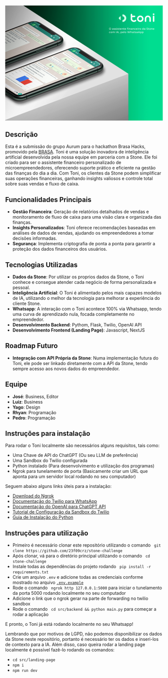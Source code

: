 

![Logo do Projeto](./img/capa_1_toni.jpg)

## Descrição
Esta é a submissão do grupo Aurum para o hackathon Brasa Hacks, promovido pela [BRASA](https://www.gobrasa.org/).
Toni é uma solução inovadora de inteligência artificial desenvolvida pela nossa equipe em parceria com a Stone. Ele foi criado para ser o assistente financeiro personalizado de microempreendedores, oferecendo suporte prático e eficiente na gestão das finanças do dia a dia. Com Toni, os clientes da Stone podem simplificar suas operações financeiras, ganhando insights valiosos e controle total sobre suas vendas e fluxo de caixa.

## Funcionalidades Principais
- **Gestão Financeira**: Geração de relatórios detalhados de vendas e monitoramento de fluxo de caixa para uma visão clara e organizada das finanças.
- **Insights Personalizados**: Toni oferece recomendações baseadas em análises de dados de vendas, ajudando os empreendedores a tomar decisões informadas.
- **Segurança**: Implementa criptografia de ponta a ponta para garantir a proteção dos dados financeiros dos usuários.

## Tecnologias Utilizadas
- **Dados da Stone**: Por utilizar os proprios dados da Stone, o Toni conhece e consegue atender cada negócio de forma personalizada e pessoal.
- **Inteligência Artificial**: O Toni é alimentado pelos mais capazes modelos de IA, utilizando o melhor da tecnologia para melhorar a experiência do cliente Stone.
- **Whatsapp**: A interação com o Toni acontece 100% via Whatsapp, tendo uma curva de aprendizado nula, focada completamente no empreendedor.
- **Desenvolvimento Backend**: Pythom, Flask, Twilio, OpenAI API
- **Desenvolvimento Frontend (Landing Page)**: Javascript, NextJS

## Roadmap Futuro
- **Integração com API Própria da Stone**: Numa implementação futura do Toni, ele pode ser linkado diretamente com a API da Stone, tendo sempre acesso aos novos dados do empreendedor.

## Equipe
- **José**: Business, Editor
- **Luiz**: Business
- **Yago**: Design
- **Rhyan**: Programação
- **Pedro**: Programação


## Instruções para instalação
Para rodar o Toni localmente são necessários alguns requisitos, tais como: 
- Uma Chave de API do ChatGPT (Ou seu LLM de preferência)
- Uma Sandbox do Twilio configurada
- Python instalado (Para desenvolvimento e utilização dos programas)
- Ngrok para tunelamento de porta (Basicamente criar um URL que aponta para um servidor local rodando no seu computador)

Seguem abaixo alguns links úteis para a instalação: 
- [Download do Ngrok](https://ngrok.com/download)
- [Documentação do Twilio para WhatsApp](https://www.twilio.com/docs/whatsapp)
- [Documentação do OpenAI para ChatGPT API](https://platform.openai.com/docs/api-reference/chat)
- [Tutorial de Configuração da Sandbox do Twilio](https://www.twilio.com/docs/whatsapp/sandbox)
- [Guia de Instalação do Python](https://www.python.org/downloads/)

## Instruções para utilização
- Primeiro é necessário clonar este repositório utilizando o comando ``` git clone https://github.com/23f09crz/stone-challenge```
- Após clonar, vá para o diretório principal utilizando o comando ``` cd stone-challenge```
- Instale todas as dependências do projeto rodando ``` pip install -r requirements.txt```
- Crie um arquivo ```.env``` e adicione todas as credenciais conforme mostrado no arquivo [`.env.example`](https://github.com/23f09crz/stone-challenge/blob/main/.env.example)
- Rode o comando ``` ngrok http 127.0.0.1:5000``` para iniciar o tunelamento da porta 5000 rodando localmente no seu computador
- Adicione o link que o ngrok gerar na parte de forwarding no twilio sandbox
- Rode o comando ``` cd src/backend && python main.py``` para começar a rodar a aplicação

E pronto, o Toni já está rodando localmente no seu Whatsapp!

Lembrando que por motivos de LGPD, não podemos disponibilizar os dados da Stone neste repositório, portanto é necessário ter os dados e inseri-los de contexto para a IA.
Além disso, caso queira rodar a landing page localmente é possível fazê-lo rodando os comandos: 
- ```cd src/landing-page```
- ```npm i```
- ```npm run dev```





